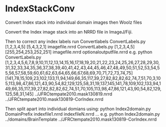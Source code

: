 IndexStackConv
==============

Convert Index stack into individual domain images then Woolz files

Convert the Index image stack into an NRRD file in ImageJ/Fiji.

Then to correct any index labels run Convertlabels 
ConvertLabels.py [1,2,3,4,5] [5,4,3,2,1] imagefile.nrrd
ConvertLabels.py [1,2,3,4,5] [255,254,253,252,251] imagefile.nrrd optionaloutputfile.nrrd
e.g.
python ConvertLabels.py [1,2,3,4,5,6,7,8,9,10,11,12,13,14,15,16,17,18,19,20,21,22,23,24,25,26,27,28,29,30,31,32,33,34,35,36,37,38,39,40,41,42,43,44,45,46,47,48,49,50,51,52,53,54,55,56,57,58,59,60,61,62,63,64,65,66,67,68,69,70,71,72,73,74,75] [141,78,15,109,23,102,133,11,94,149,66,35,117,39,27,82,82,82,62,74,7,51,70,3,105,113,98,47,86,121,43,90,54,82,129,125,58,31,19,137,145,141,78,109,102,133,94,149,66,35,117,39,27,82,82,82,62,74,51,70,105,113,98,47,86,121,43,90,54,82,129,125,58,31,145] ../JFRCtempate2010.mask130819.nrrd ../JFRCtempate2010.mask130819-CorIndex.nrrd 

Then split apart into individual domians using:
python Index2domain.py DomainPrefix indexfile1.nrrd indexfileN.nrrd ...
e.g.
python Index2domain.py ../domains/BrainTemplate ../JFRCtempate2010.mask130819-CorIndex.nrrd



